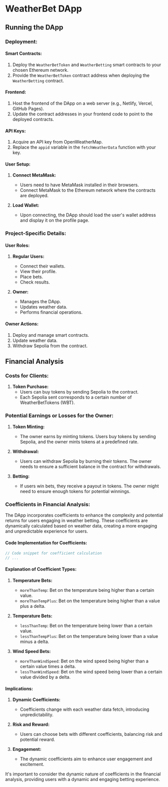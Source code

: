 # WeatherBet DApp

## Running the DApp

### Deployment:

#### Smart Contracts:

1. Deploy the `WeatherBetToken` and `WeatherBetting` smart contracts to your chosen Ethereum network. 
2. Provide the `WeatherBetToken` contract address when deploying the `WeatherBetting` contract.

#### Frontend:

1. Host the frontend of the DApp on a web server (e.g., Netlify, Vercel, GitHub Pages).
2. Update the contract addresses in your frontend code to point to the deployed contracts.

#### API Keys:

1. Acquire an API key from OpenWeatherMap.
2. Replace the `appid` variable in the `fetchWeatherData` function with your key.

#### User Setup:

1. **Connect MetaMask:**
   - Users need to have MetaMask installed in their browsers.
   - Connect MetaMask to the Ethereum network where the contracts are deployed.

2. **Load Wallet:**
   - Upon connecting, the DApp should load the user's wallet address and display it on the profile page.

### Project-Specific Details:

#### User Roles:

1. **Regular Users:**
   - Connect their wallets.
   - View their profile.
   - Place bets.
   - Check results.

2. **Owner:**
   - Manages the DApp.
   - Updates weather data.
   - Performs financial operations.

#### Owner Actions:

1. Deploy and manage smart contracts.
2. Update weather data.
3. Withdraw Sepolia from the contract.

## Financial Analysis

### Costs for Clients:

1. **Token Purchase:**
   - Users can buy tokens by sending Sepolia to the contract.
   - Each Sepolia sent corresponds to a certain number of WeatherBetTokens (WBT).

### Potential Earnings or Losses for the Owner:

1. **Token Minting:**
   - The owner earns by minting tokens. Users buy tokens by sending Sepolia, and the owner mints tokens at a predefined rate.

2. **Withdrawal:**
   - Users can withdraw Sepolia by burning their tokens. The owner needs to ensure a sufficient balance in the contract for withdrawals.

3. **Betting:**
   - If users win bets, they receive a payout in tokens. The owner might need to ensure enough tokens for potential winnings.

### Coefficients in Financial Analysis:

The DApp incorporates coefficients to enhance the complexity and potential returns for users engaging in weather betting. These coefficients are dynamically calculated based on weather data, creating a more engaging and unpredictable experience for users.

#### Code Implementation for Coefficients:

```javascript
// Code snippet for coefficient calculation
// ...
```

#### Explanation of Coefficient Types:

1. **Temperature Bets:**
   - `moreThanTemp`: Bet on the temperature being higher than a certain value.
   - `moreThanTempPlus`: Bet on the temperature being higher than a value plus a delta.

2. **Temperature Bets:**
   - `lessThanTemp`: Bet on the temperature being lower than a certain value.
   - `lessThanTempPlus`: Bet on the temperature being lower than a value minus a delta.

3. **Wind Speed Bets:**
   - `moreThanWindSpeed`: Bet on the wind speed being higher than a certain value times a delta.
   - `lessThanWindSpeed`: Bet on the wind speed being lower than a certain value divided by a delta.

#### Implications:

1. **Dynamic Coefficients:**
   - Coefficients change with each weather data fetch, introducing unpredictability.

2. **Risk and Reward:**
   - Users can choose bets with different coefficients, balancing risk and potential reward.

3. **Engagement:**
   - The dynamic coefficients aim to enhance user engagement and excitement.

It's important to consider the dynamic nature of coefficients in the financial analysis, providing users with a dynamic and engaging betting experience.
